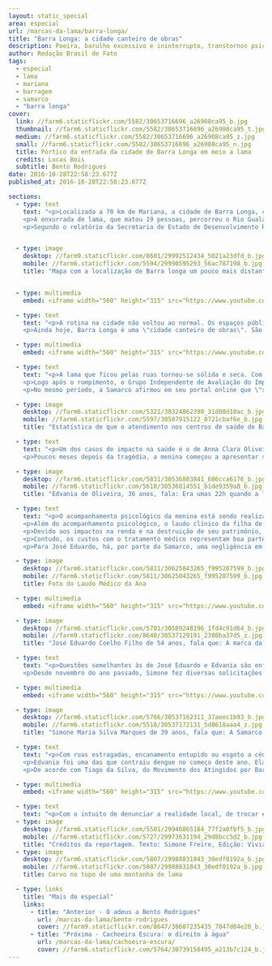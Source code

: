 ```yaml
---
layout: static_special
area: especial
url: /marcas-da-lama/barra-longa/
title: "Barra Longa: a cidade canteiro de obras"
description: Poeira, barulho excessivo e ininterrupto, transtornos psicológicos e doenças respiratórias permanecem na rotina dos moradores
author: Redação Brasil de Fato
tags:
  - especial
  - lama
  - mariana
  - barragem
  - samarco
  - "barra longa"
cover:
  link: //farm6.staticflickr.com/5582/30653716696_a26908ca95_b.jpg
  thumbnail: //farm6.staticflickr.com/5582/30653716696_a26908ca95_t.jpg
  medium: //farm6.staticflickr.com/5582/30653716696_a26908ca95_z.jpg
  small: //farm6.staticflickr.com/5582/30653716696_a26908ca95_n.jpg
  title: Pórtico da entrada da cidade de Barra Longa em meio a lama
  credits: Lucas Bois
  subtitle: Bento Rodrigues
date: 2016-10-28T22:58:23.677Z
published_at: 2016-10-28T22:58:23.677Z

sections:
  - type: text
    text: "<p>Localizada a 70 km de Mariana, a cidade de Barra Longa, cuja população é de cerca de 6 mil pessoas, foi uma das impactadas pela lama de rejeitos da mineradora Samarco, após o rompimento da barragem de Fundão, em 5 de novembro de 2015.</p>
    <p>A enxurrada de lama, que matou 19 pessoas, percorreu o Rio Gualaxo e chegou ao local por volta das 22h, devastando o perímetro urbano do município, invadindo casas e destruindo patrimônios públicos, entre eles a Praça Manoel Lino Mol (foto acima). Alcançou também o povoado de Gesteira, com pouco mais de 100 habitantes, onde a lama atingiu a tradicional Igreja de Nossa Senhora da Conceição.</p>
    <p>Segundo o relatório da Secretaria de Estado de Desenvolvimento Regional de Política Urbana e Gestão Metropolitana (Sedru), Barra Longa foi prejudicada, principalmente, na pecuária e no comércio, com prejuízos imediatos estimados em R$ 14,5 milhões e R$ 1 milhão, respectivamente. Tais perdas ainda estão presentes na vida de pequenos produtores e comerciantes, que não conseguiram ter a mesma renda anterior à tragédia.</p>"


  - type: image
    desktop: //farm9.staticflickr.com/8601/29992512434_5021a23dfd_b.jpg
    mobile: //farm6.staticflickr.com/5594/29990595293_56ac787198_b.jpg
    title: "Mapa com a localização de Barra longa um pouco mais distante da Barragem do que Bento Rodrigues"


  - type: multimedia
    embed: <iframe width="560" height="315" src="https://www.youtube.com/embed/KWlRqtRHNAo" frameborder="0" allowfullscreen></iframe>

  - type: text
    text: "<p>A rotina na cidade não voltou ao normal. Os espaços públicos e coletivos permanecem em obras e a utilização do rio, que antes servia para a pesca e o lazer, está totalmente comprometida. Nas ruas, o trânsito de caminhões, máquinas e ônibus segue ininterrupto durante o dia e a noite, limitando a circulação dos moradores pela cidade.</p>
    <p>Ainda hoje, Barra Longa é uma \"cidade canteiro de obras\". São mais de 600 funcionários de diferentes empreiteiras, que tentam recuperar os estragos causados.</p>"

  - type: multimedia
    embed: <iframe width="560" height="315" src="https://www.youtube.com/embed/1ghhXZGNRCY" frameborder="0" allowfullscreen></iframe>

  - type: text
    text: "<p>A lama que ficou pelas ruas tornou-se sólida e seca. Com a ventania e a passagem de carros e caminhões, a poeira, sempre visível, pode ser a causa de muitos problemas. Neste ano, a Secretaria de Saúde do município informou que houve um aumento expressivo de casos de pessoas com insuficiência respiratória, além de doenças de pele e diarreia.</p>
    <p>Logo após o rompimento, o Grupo Independente de Avaliação do Impacto Ambiental (Giaia), um coletivo científico-cidadão que se organizou para fazer uma análise colaborativa da situação em Mariana, publicou no <a href=http://giaia.eco.br/wp-content/uploads/2015/12/Resultados-11_12-Agua-GIAIA.pdf>\"Relatório Parcial Expedição Rio Doce\"</a> que elementos químicos como manganês, arsênio e chumbo estavam acima do permitido pela lei; e \"que mesmo não tendo padrão de legislação comparativa para os metais ferro e alumínio, esses estão em concentrações extremamente altas em todos os pontos de coleta afetados pela lama de rejeito\".</p>
    <p>No mesmo período, a Samarco afirmou em seu portal online que \"seu rejeito não é tóxico e não apresenta periculosidade à saúde humana, tendo em vista que não disponibiliza contaminantes para a água, mesmo em condições de exposição à chuva\". No entanto, os impactos na saúde são as principais reclamações dos moradores.</p>"

  - type: image
    desktop: //farm6.staticflickr.com/5321/30324862390_31d00d10ac_b.jpg
    mobile: //farm6.staticflickr.com/5597/30507915122_0721cbaf6e_b.jpg
    title: "Estatística de que o atendimento nos centros de saúde de Barra Longa em 2015 foi de 22 pessoas antendidas e em 2016 289 pacientes, um aumento de mais de 1000%"

  - type: text
    text: "<p>Um dos casos de impacto na saúde é o de Anna Clara Oliveira Coelho, 4 anos. Ela é filha de Edvania de Oliveira, 36 anos, e José Eduardo Coelho, 54 anos. No dia 5 de novembro, a lama invadiu cerca de 1 metro de altura na garagem da casa da família. Anna Clara presenciou tudo.</p>
    <p>Poucos meses depois da tragédia, a menina começou a apresentar sintomas de depressão, problemas respiratórios e manchas na pele. \"Acho que o principal problema da Anna Clara foi por ficar aqui em cima e ver o tanto de lama que tinha\", relata a mãe. \"Criança também tem disso né, todo mundo falando, nervoso, com medo danado, e ela ouvindo tudo isso. Acho que pra criança é um trauma bem grande\", complementa José Eduardo.</p>"

  - type: image
    desktop: //farm6.staticflickr.com/5831/30536803841_686cca6176_b.jpg
    mobile: //farm6.staticflickr.com/5610/30536814551_b1de9359a8_b.jpg
    title: "Edvania de Oliveira, 36 anos, fala: Era umas 22h quando a lama começou a chegar aqui. Todo mundo ficou acordado. A gente deu sorte que chegou à noite. Se tivesse chegado durante o dia, muita gente ia morrer."

  - type: text
    text: "<p>O acompanhamento psicológico da menina está sendo realizado desde janeiro pela psicóloga Luiza Laura Lanna, no Sistema Único de Saúde (SUS). No relato do acompanhamento, ela sinaliza que \"a paciente está sempre assustada e dizendo que vai mudar para outra cidade. Anna Clara deve continuar o tratamento até que consiga se livrar do trauma\".</p>
    <p>Além do acompanhamento psicológico, o laudo clínico da filha de Edvania e José Eduardo, assinado pelo médico pediatra e alergista Antônio Carlos Pires Maciel, de uma clínica particular na cidade de Ponte Nova, sinaliza que ela apresenta um quadro de rinite ofensiva e dermatite. São, conforme o laudo, \"sintomas relacionados à exposição com poeira proveniente da lama (barragem) composta de irritantes (ferro, etc)\".</p>
    <p>Devido aos impactos na renda e na destruição de seu patrimônio, hoje a família recebe da mineradora um auxílio base: um salário mínimo, mais um adicional de 20% do salário para cada um dos dependentes e cesta básica no valor de R$ 338,61.</p>
    <p>Contudo, os custos com o tratamento médico representam boa parte da renda familiar mensal – cada consulta da filha custa R$ 300 –; além de gastos com água, luz e produtos de limpeza, entre outros, que aumentaram.</p>
    <p>Para José Eduardo, há, por parte da Samarco, uma negligência em relação a esse tipo de problema dos moradores de Barra Longa. \"Entregar a cidade bonitinha, com gramado, com flores é importante? É importante! Mas e a saúde daqui pra frente? […] A Samarco não considera que os problemas de saúde estão sendo por causa dos rejeitos da lama\", desabafa.</p>"

  - type: image
    desktop: //farm6.staticflickr.com/5811/30625043265_f995207599_b.jpg
    mobile: //farm6.staticflickr.com/5811/30625043265_f995207599_b.jpg
    title: Foto do Laudo Médico da Ana

  - type: multimedia
    embed: <iframe width="560" height="315" src="https://www.youtube.com/embed/T_6qI9VItKM" frameborder="0" allowfullscreen></iframe>

  - type: image
    desktop: //farm6.staticflickr.com/5701/30589248196_1fd4c91d64_b.jpg
    mobile: //farm9.staticflickr.com/8640/30537129191_2380ba37d5_z.jpg
    title: "José Eduardo Coelho Filho de 54 anos, fala que: A marca da lama não vai se apagar tão cedo. Acho que talvez nem apaque mais."

  - type: text
    text: "<p>Questões semelhantes às de José Eduardo e Edvania são enfrentadas por Simone Maria da Silva, 39 anos, e seu marido José Márcio Marques, 38 anos. Assim como no laudo de Anna Clara, o quadro clínico da filha do casal, Sofya Silva Marques, de 1 ano e 8 meses, assinado pelo mesmo médico, diz que seu problema respiratório \"é desencadeado por inalantes (fatores desencadeantes e irritativos relacionados à exposição da poeira proveniente dos rejeitos de minérios) resultado do rompimento da barragem de Mariana, afetando o meio ambiente da cidade de Barra Longa, cidade onde reside a menor\".</p>
    <p>Desde novembro do ano passado, Simone fez diversas solicitações de apoio financeiro à mineradora para o pagamento dos remédios receitados pelos médicos. A Samarco se recusou a fazê-lo, respondendo, em documento do dia 21 de setembro deste ano, que a empresa \"atua no suporte às ações de Saúde do Município de acordo com as demandas e em conformidade com o preconizado pelo Ministério da Saúde. Em caso de necessidade, a manifestante deverá procurar assistência junto ao Serviço de Saúde de Referência do município\". (Ver vídeo)</p>"

  - type: multimedia
    embed: <iframe width="560" height="315" src="https://www.youtube.com/embed/E1NpEKxfXOg" frameborder="0" allowfullscreen></iframe>   

  - type: image
    desktop: //farm6.staticflickr.com/5766/30537162311_37aeec1b93_b.jpg
    mobile: //farm6.staticflickr.com/5518/30537172131_5d8618aaa4_z.jpg
    title: "Simone Maria Silva Marques de 39 anos, fala que: A Samarco é muito omissa. A cada volta que eu dou nas ruas de Barra Longa, eu volto mais revoltada."   

  - type: text
    text: "<p>Com ruas estragadas, encanamento entupido ou esgoto a céu aberto, o aumento do número de pessoas infectadas com dengue em Barra Longa foi significativo no início deste ano. Segundo a Secretaria Municipal de Saúde, em todo o ano de 2015, foram registrados apenas dois casos; já em 2016, até o dia 2 de março, 128 casos foram confirmados. Na época, a Samarco divulgou nota informando que, em conjunto com a prefeitura, criou grupos de trabalho para vistorias nas residências da região.</p>
    <p>Edvania foi uma das que contraiu dengue no começo deste ano. Ela e o marido contam que tiveram que arcar com todos os custos do tratamento. \"Até o táxi para conseguir chegar ao médico eu tive que pagar\", lembra.</p>
    <p>De acordo com Tiago da Silva, do Movimento dos Atingidos por Barragens (MAB), Barra Longa teve a maior epidemia de dengue no Brasil, proporcionalmente ao número da população. \"A Samarco não assume a sua responsabilidade\", confronta. (ver vídeo)</p>"

  - type: multimedia
    embed: <iframe width="560" height="315" src="https://www.youtube.com/embed/nERWksYhIcI" frameborder="0" allowfullscreen></iframe>     

  - type: text
    text: "<p>Com o intuito de denunciar a realidade local, de trocar experiências, avaliar e propor alternativas, desde setembro, cerca de 15 moradores e militantes do MAB formaram o Coletivo de Saúde.</p><p>Ainda não há nenhum documento oficial que avalie e compare a situação dos moradores antes e depois do rompimento da barragem, o que dificulta a população de cobrar efetivamente a empresa e propor iniciativas em políticas públicas. Sendo assim, um dos focos do grupo é cobrar da mineradora e dos órgãos públicos pesquisas independentes focadas na cidade.</p><p>\"Reivindicamos que a Samarco pare de nos dar respostas evasivas diante da situação de saúde da população de Barra Longa. Precisamos de estudos independentes que indiquem o número de doentes, os tipos de doenças e que façam a comparação entre o tanto de doentes que temos agora e como era a nossa realidade antes do rompimento. Que estude melhor as consequências da exposição diária à poeira do rejeito e ao canteiro de obras\", salienta o coletivo, em <a href=\"http://tragedianunciada.mabnacional.org.br/2016/10/27/carta-dos-atingidos-pela-samarco-pelo-direito-a-saude\" target=\"_blank\" />carta pública</a> lançada no final de outubro deste ano.</p><p>Em nota, a Samarco informou que, logo após a tragédia, disponibilizou diversos tipos de insumos hospitalares, bem como profissionais de saúde e uma ambulância tripulada para atendimentos. A empresa também alegou que o aumento da quantidade de diagnósticos na cidade se deu porque houve um aumento dos atendimentos. Além disso, afirmou que não se pode \"estabelecer relação do número de atendimentos com o evento do rompimento da barragem\".</p><p>Embora não reconheça a relação entre o rompimento da barragem e o crescimento do número de diagnósticos nas cidade atingidas, em compromissos firmados pela mineradora no Termo de Transação e de Ajustamento de Conduta (TTAC), um ano depois da tragédia está em andamento a criação de um estudo epidemiológico e toxicológico para identificar o perfil dos problemas de saúde dos impactados, desde Mariana até a foz do Rio Doce. O objetivo é avaliar a ocorrência dos problemas de saúde com as consequências geradas por este desastre socioambiental.</p><p>Até o fechamento desta publicação, a mineradora não respondeu aos questionamentos da reportagem sobre a situação da filha de Simone Maria da Silva, que solicita um auxílio financeiro na compra de medicamentos para a criança.</p>"
  - type: image
    desktop: //farm6.staticflickr.com/5501/29946865184_77f2a0fbf5_b.jpg
    mobile: //farm6.staticflickr.com/5727/29973631194_29d8bcc5d2_b.jpg
    title: "Créditos da reportagem. Texto: Simone Freire, Edição: Viviana Fernandes, Vídeo e Foto: José Eduardo Bernardes e Guilherme Weimann, Arte: Wilcker Morais"
  - type: image
    desktop: //farm6.staticflickr.com/5807/29988831843_30edf0192a_b.jpg
    mobile: //farm6.staticflickr.com/5807/29988831843_30edf0192a_b.jpg
    title: Corvo no topo de uma montanha de lama

  - type: links
    title: "Mais do especial"
    links:
      - title: "Anterior - O adeus a Bento Rodrigues"
        url: /marcas-da-lama/bento-rodrigues
        cover: //farm9.staticflickr.com/8647/30607235435_7847d04e20_b.jpg
      - title: "Próxima - Cachoeira Escura: o direito à água"
        url: /marcas-da-lama/cachoeira-escura/
        cover: //farm6.staticflickr.com/5764/30739150495_a213b7c124_b.jpg
---
```

